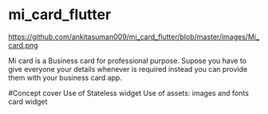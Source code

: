 # mi_card_flutter

https://github.com/ankitasuman009/mi_card_flutter/blob/master/images/Mi_card.png

Mi card is a Business card for professional purpose. Supose you have to give everyone your details whenever is required instead you can provide them with your business card app.

#Concept cover
Use of Stateless widget
Use of assets: images and fonts
card widget
